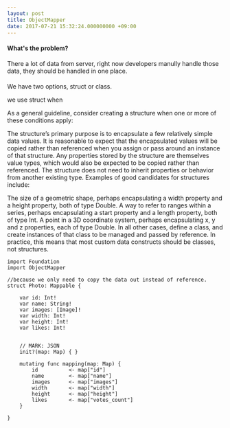 ```yaml
---
layout: post
title: ObjectMapper
date: 2017-07-21 15:32:24.000000000 +09:00
---
```


#### What's the problem?

There a lot of data from server, right now developers manully handle those data, they should be handled in one place.

####  

We have two options, struct or class.

we use struct when

As a general guideline, consider creating a structure when one or more of these conditions apply:

The structure’s primary purpose is to encapsulate a few relatively simple data values.
It is reasonable to expect that the encapsulated values will be copied rather than referenced when you assign or pass around an instance of that structure.
Any properties stored by the structure are themselves value types, which would also be expected to be copied rather than referenced.
The structure does not need to inherit properties or behavior from another existing type.
Examples of good candidates for structures include:

The size of a geometric shape, perhaps encapsulating a width property and a height property, both of type Double.
A way to refer to ranges within a series, perhaps encapsulating a start property and a length property, both of type Int.
A point in a 3D coordinate system, perhaps encapsulating x, y and z properties, each of type Double.
In all other cases, define a class, and create instances of that class to be managed and passed by reference. In practice, this means that most custom data constructs should be classes, not structures.


````
import Foundation
import ObjectMapper

//because we only need to copy the data out instead of reference. 
struct Photo: Mappable {
    
    var id: Int!
    var name: String!
    var images: [Image]!
    var width: Int!
    var height: Int!
    var likes: Int!
    
    
    // MARK: JSON
    init?(map: Map) { }
    
    mutating func mapping(map: Map) {
        id          <- map["id"]
        name        <- map["name"]
        images      <- map["images"]
        width       <- map["width"]
        height      <- map["height"]
        likes       <- map["votes_count"]
    }
    
}

````

















